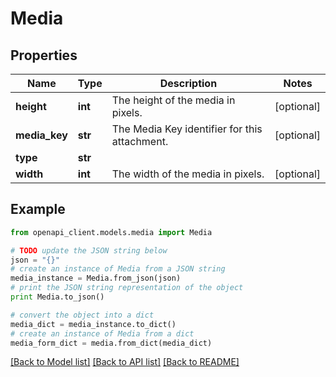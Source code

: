 # Media


## Properties
Name | Type | Description | Notes
------------ | ------------- | ------------- | -------------
**height** | **int** | The height of the media in pixels. | [optional] 
**media_key** | **str** | The Media Key identifier for this attachment. | [optional] 
**type** | **str** |  | 
**width** | **int** | The width of the media in pixels. | [optional] 

## Example

```python
from openapi_client.models.media import Media

# TODO update the JSON string below
json = "{}"
# create an instance of Media from a JSON string
media_instance = Media.from_json(json)
# print the JSON string representation of the object
print Media.to_json()

# convert the object into a dict
media_dict = media_instance.to_dict()
# create an instance of Media from a dict
media_form_dict = media.from_dict(media_dict)
```
[[Back to Model list]](../README.md#documentation-for-models) [[Back to API list]](../README.md#documentation-for-api-endpoints) [[Back to README]](../README.md)


